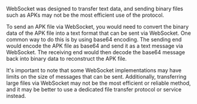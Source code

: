 WebSocket was designed to transfer text data, and sending binary files such as APKs may not be the most efficient use of the protocol.

To send an APK file via WebSocket, you would need to convert the binary data of the APK file into a text format that can be sent via WebSocket. One common way to do this is by using base64 encoding. The sending end would encode the APK file as base64 and send it as a text message via WebSocket. The receiving end would then decode the base64 message back into binary data to reconstruct the APK file.

It's important to note that some WebSocket implementations may have limits on the size of messages that can be sent. Additionally, transferring large files via WebSocket may not be the most efficient or reliable method, and it may be better to use a dedicated file transfer protocol or service instead.